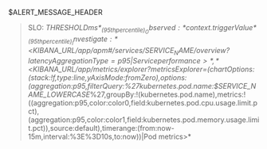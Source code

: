 $ALERT_MESSAGE_HEADER
> SLO: *$THRESHOLD ms* _(95th percentile)_
> Observed: *{{context.triggerValue}}* _(95th percentile)_
> Investigate: *<$KIBANA_URL/app/apm#/services/$SERVICE_NAME/overview?latencyAggregationType=p95|Service performance>*, *<$KIBANA_URL/app/metrics/explorer?metricsExplorer=(chartOptions:(stack:!f,type:line,yAxisMode:fromZero),options:(aggregation:p95,filterQuery:%27kubernetes.pod.name:$SERVICE_NAME_LOWERCASE*%27,groupBy:!(kubernetes.pod.name),metrics:!((aggregation:p95,color:color0,field:kubernetes.pod.cpu.usage.limit.pct),(aggregation:p95,color:color1,field:kubernetes.pod.memory.usage.limit.pct)),source:default),timerange:(from:now-15m,interval:%3E%3D10s,to:now))|Pod metrics>*
